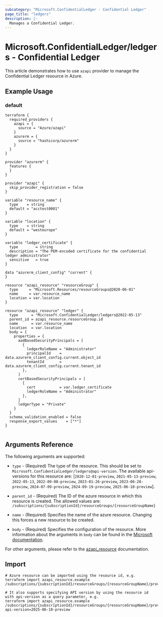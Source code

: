 ```yaml
---
subcategory: "Microsoft.ConfidentialLedger - Confidential Ledger"
page_title: "ledgers"
description: |-
  Manages a Confidential Ledger.
---
```


# Microsoft.ConfidentialLedger/ledgers - Confidential Ledger

This article demonstrates how to use `azapi` provider to manage the Confidential Ledger resource in Azure.



## Example Usage

### default

```hcl
terraform {
  required_providers {
    azapi = {
      source = "Azure/azapi"
    }
    azurerm = {
      source = "hashicorp/azurerm"
    }
  }
}

provider "azurerm" {
  features {
  }
}

provider "azapi" {
  skip_provider_registration = false
}

variable "resource_name" {
  type    = string
  default = "acctest0001"
}

variable "location" {
  type    = string
  default = "westeurope"
}

variable "ledger_certificate" {
  type        = string
  description = "The PEM-encoded certificate for the confidential ledger administrator"
  sensitive   = true
}

data "azurerm_client_config" "current" {
}

resource "azapi_resource" "resourceGroup" {
  type     = "Microsoft.Resources/resourceGroups@2020-06-01"
  name     = var.resource_name
  location = var.location
}

resource "azapi_resource" "ledger" {
  type      = "Microsoft.ConfidentialLedger/ledgers@2022-05-13"
  parent_id = azapi_resource.resourceGroup.id
  name      = var.resource_name
  location  = var.location
  body = {
    properties = {
      aadBasedSecurityPrincipals = [
        {
          ledgerRoleName = "Administrator"
          principalId    = data.azurerm_client_config.current.object_id
          tenantId       = data.azurerm_client_config.current.tenant_id
        },
      ]
      certBasedSecurityPrincipals = [
        {
          cert           = var.ledger_certificate
          ledgerRoleName = "Administrator"
        },
      ]
      ledgerType = "Private"
    }
  }
  schema_validation_enabled = false
  response_export_values    = ["*"]
}


```



## Arguments Reference

The following arguments are supported:

* `type` - (Required) The type of the resource. This should be set to `Microsoft.ConfidentialLedger/ledgers@api-version`. The available api-versions for this resource are: [`2020-12-01-preview`, `2021-05-13-preview`, `2022-05-13`, `2022-09-08-preview`, `2023-01-26-preview`, `2023-06-28-preview`, `2024-07-09-preview`, `2024-09-19-preview`, `2025-06-10-preview`].

* `parent_id` - (Required) The ID of the azure resource in which this resource is created. The allowed values are:  
  `/subscriptions/{subscriptionId}/resourceGroups/{resourceGroupName}`

* `name` - (Required) Specifies the name of the azure resource. Changing this forces a new resource to be created.

* `body` - (Required) Specifies the configuration of the resource. More information about the arguments in `body` can be found in the [Microsoft documentation](https://learn.microsoft.com/en-us/azure/templates/Microsoft.ConfidentialLedger/ledgers?pivots=deployment-language-terraform).

For other arguments, please refer to the [azapi_resource](https://registry.terraform.io/providers/Azure/azapi/latest/docs/resources/resource) documentation.

## Import

 ```shell
 # Azure resource can be imported using the resource id, e.g.
 terraform import azapi_resource.example /subscriptions/{subscriptionId}/resourceGroups/{resourceGroupName}/providers/Microsoft.ConfidentialLedger/ledgers/{resourceName}
 
 # It also supports specifying API version by using the resource id with api-version as a query parameter, e.g.
 terraform import azapi_resource.example /subscriptions/{subscriptionId}/resourceGroups/{resourceGroupName}/providers/Microsoft.ConfidentialLedger/ledgers/{resourceName}?api-version=2025-06-10-preview
 ```
